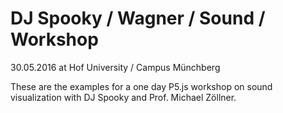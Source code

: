 # DJ Spooky / Wagner / Sound / Workshop
30.05.2016 at Hof University / Campus Münchberg

These are the examples for a one day P5.js workshop on sound visualization with DJ Spooky and Prof. Michael Zöllner.
